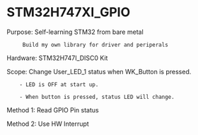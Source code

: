 # STM32H747XI_GPIO

Purpose: Self-learning STM32 from bare metal

         Build my own library for driver and periperals

Hardware: STM32H747I_DISC0 Kit

Scope: Change User_LED_1 status when WK_Button is pressed.

        - LED is OFF at start up.

        - When button is pressed, status LED will change.


Method 1: Read GPIO Pin status

Method 2: Use HW Interrupt 